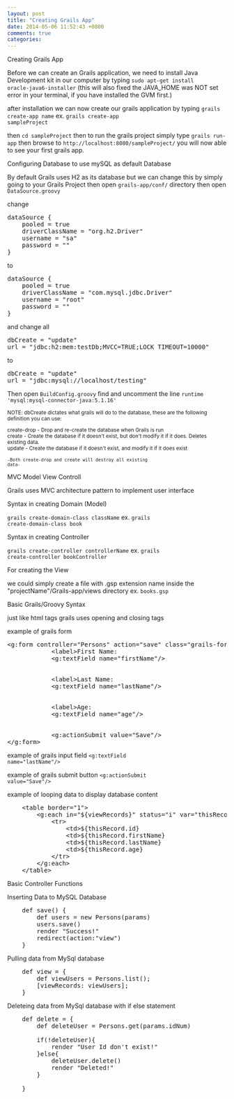 ```yaml
---
layout: post
title: "Creating Grails App"
date: 2014-05-06 11:52:43 +0800
comments: true
categories: 
---
```


Creating Grails App

Before we can create an Grails application, we need to install Java Development kit in our computer by typing
<code>sudo apt-get install oracle-java6-installer</code>
(this will also fixed the JAVA_HOME was NOT set error in your terminal, if you have installed the GVM first.)

after installation we can now create our grails application by typing
<code>grails create-app name</code> ex. <code>grails create-app sampleProject</code>

then <code>cd sampleProject</code> then to run the grails project simply type <code>grails run-app</code>
then browse to <code>http://localhost:8080/sampleProject/</code>
you will now able to see your first grails app.


Configuring Database to use mySQL as default Database

By default Grails uses H2 as its database but we can change this by simply going to your Grails Project then open <code>grails-app/conf/</code> directory then open <code>DataSource.groovy</code>

change

<pre>
dataSource {
    pooled = true
    driverClassName = "org.h2.Driver"
    username = "sa"
    password = ""
}
</pre>

to

<pre>
dataSource {
    pooled = true
    driverClassName = "com.mysql.jdbc.Driver"
    username = "root"
    password = ""
}
</pre>

and change all

<pre>
dbCreate = "update"
url = "jdbc:h2:mem:testDb;MVCC=TRUE;LOCK_TIMEOUT=10000"
</pre>

to

<pre>
dbCreate = "update"
url = "jdbc:mysql://localhost/testing"
</pre>

Then open <code>BuildConfig.groovy</code> find and uncomment the line <code>runtime 'mysql:mysql-connector-java:5.1.16'</code>

<small>
NOTE: dbCreate dictates what grails will do to the database, these are the following definition you can use:

create-drop - Drop and re-create the database when Grails is run<br />
create - Create the database if it doesn't exist, but don't modify it if it does. Deletes existing data.<br />
update - Create the database if it doesn't exist, and modify it if it does exist

<code>-Both create-drop and create will destroy all existing data-</code>
</small>


MVC Model View Controll

Grails uses MVC architecture pattern to implement user interface


Syntax in creating Domain (Model)

<code>grails create-domain-class className</code> ex. <code>grails create-domain-class book</code>


Syntax in creating Controller

<code>grails create-controller controllerName</code> ex. <code>grails create-controller bookController</code>


For creating the View

we could simply create a file with .gsp extension name inside the "projectName"/Grails-app/views directory
ex. <code>books.gsp</code>




Basic Grails/Groovy Syntax

just like html tags grails uses opening and closing tags

example of grails form
<pre>
&#60;g:form controller="Persons" action="save" class="grails-form">
            &#60;label>First Name: </label>
            &#60;g:textField name="firstName"/><br/>

            &#60;label>Last Name: </label>
            &#60;g:textField name="lastName"/><br/>

            &#60;label>Age: </label>
            &#60;g:textField name="age"/><br/>

            &#60;g:actionSubmit value="Save"/>
&#60;/g:form>
</pre>

example of grails input field
<code><g:textField name="lastName"/></code>

example of grails submit button
<code><g:actionSubmit value="Save"/></code>

example of looping data to display database content
<pre>
	&#60;table border="1">
		&#60;g:each in="${viewRecords}" status="i" var="thisRecord">
			&#60;tr>
				&#60;td>${thisRecord.id}</td>
				&#60;td>${thisRecord.firstName}</td>
				&#60;td>${thisRecord.lastName}</td>
				&#60;td>${thisRecord.age}</td>
			&#60;/tr>
		&#60;/g:each>
	&#60;/table>
</pre>

Basic Controller Functions

Inserting Data to MySQL Database

<pre>
    def save() {
        def users = new Persons(params)
        users.save()
        render "Success!"
        redirect(action:"view")
    }
</pre>

Pulling data from MySql database
<pre>
    def view = {
    	def viewUsers = Persons.list();
    	[viewRecords: viewUsers];
    }
</pre>

Deleteing data from MySql database with if else statement
<pre>
    def delete = {
    	def deleteUser = Persons.get(params.idNum)

    	if(!deleteUser){
    		render "User Id don't exist!"
    	}else{
	    	deleteUser.delete()
	    	render "Deleted!"
    	}
    	
    }
</pre>

